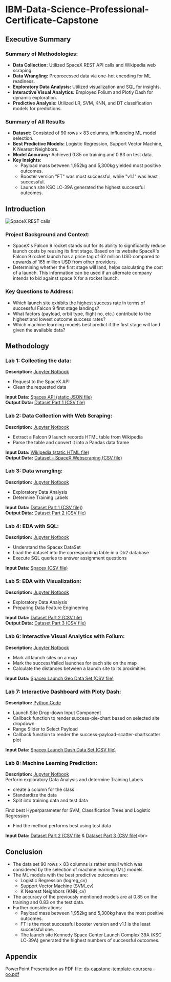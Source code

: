 # IBM-Data-Science-Professional-Certificate-Capstone


## Executive Summary

### Summary of Methodologies:
- **Data Collection:** Utilized SpaceX REST API calls and Wikipedia web scraping.
- **Data Wrangling:** Preprocessed data via one-hot encoding for ML readiness.
- **Exploratory Data Analysis:** Utilized visualization and SQL for insights.
- **Interactive Visual Analytics:** Employed Folium and Plotly Dash for dynamic exploration.
- **Predictive Analysis:** Utilized LR, SVM, KNN, and DT classification models for predictions.

### Summary of All Results
- **Dataset:** Consisted of 90 rows × 83 columns, influencing ML model selection.
- **Best Predictive Models:** Logistic Regression, Support Vector Machine, K Nearest Neighbors.
- **Model Accuracy:** Achieved 0.85 on training and 0.83 on test data.
- **Key Insights:**
    - Payload mass between 1,952kg and 5,300kg yielded most positive outcomes.
    - Booster version "FT" was most successful, while "v1.1" was least successful.
    - Launch site KSC LC-39A generated the highest successful outcomes.


## Introduction
![SpaceX REST calls](https://github.com/oro766/IBM-Data-Science-Professional-Certificate-Capstone/assets/131335559/5816eb58-f810-494c-a994-d03dac6e3686)

### Project Background and Context:
- SpaceX's Falcon 9 rocket stands out for its ability to significantly reduce launch costs by reusing its first stage. Based on its website SpaceX's Falcon 9 rocket launch  has a price tag of 62 million USD compared to upwards of 165 million USD from other providers.
- Determining whether the first stage will land, helps calculating the cost of a launch. This information can be used if an alternate company intends to bid against space X for a rocket launch.

### Key Questions to Address:
- Which launch site exhibits the highest success rate in terms of successful Falcon 9 first stage landings? 
- What factors (payload, orbit type, flight no, etc.) contribute to the highest and lowest outcome success rates? 
- Which machine learning models best predict if the first stage will land given the available data?


## Methodology

### Lab 1: Collecting the data:
**Description:** [Jupyter Notbook](https://github.com/oro766/IBM-Data-Science-Professional-Certificate-Capstone/blob/6565629ebf0c663fd25a4322425d0e816a27a794/jupyter-labs-spacex-data-collection-api_oo.ipynb)<br> 
- Request to the SpaceX API
- Clean the requested data

**Input Data:** [Spacex API (static JSON file)](https://cf-courses-data.s3.us.cloud-object-storage.appdomain.cloud/IBM-DS0321EN-SkillsNetwork/datasets/API_call_spacex_api.json) <br>
**Output Data:** [Dataset Part 1 (CSV file)](https://github.com/oro766/IBM-Data-Science-Professional-Certificate-Capstone/blob/1b244b5e61b5fcdb754a2065f7db0235dccf2814/dataset_part_1.csv<br>)

### Lab 2: Data Collection with Web Scraping:
**Description:** [Jupyter Notbook](https://github.com/oro766/IBM-Data-Science-Professional-Certificate-Capstone/blob/6565629ebf0c663fd25a4322425d0e816a27a794/jupyter-labs-webscraping_oo.ipynb)<br> 
- Extract a Falcon 9 launch records HTML table from Wikipedia
- Parse the table and convert it into a Pandas data frame

**Input Data:** [Wikipedia (static HTML file)](https://en.wikipedia.org/w/index.php?title=List_of_Falcon_9_and_Falcon_Heavy_launches&oldid=1027686922") <br>
**Output Data:** [Dataset - SpaceX Webscraping (CSV file)](https://github.com/oro766/IBM-Data-Science-Professional-Certificate-Capstone/blob/6565629ebf0c663fd25a4322425d0e816a27a794/spacex_web_scraped.csv)

### Lab 3: Data wrangling: 
**Description:** [Jupyter Notbook](https://github.com/oro766/IBM-Data-Science-Professional-Certificate-Capstone/blob/6565629ebf0c663fd25a4322425d0e816a27a794/labs-jupyter-spacex-Data%20wrangling_oo.ipynb)<br> 
- Exploratory Data Analysis
- Determine Training Labels

**Input Data:** [Dataset Part 1 (CSV file)](https://cf-courses-data.s3.us.cloud-object-storage.appdomain.cloud/IBM-DS0321EN-SkillsNetwork/datasets/dataset_part_1.csv")) <br>
**Output Data:** [Dataset Part 2 (CSV file)](https://github.com/oro766/IBM-Data-Science-Professional-Certificate-Capstone/blob/6565629ebf0c663fd25a4322425d0e816a27a794/dataset_part_2.csv)

### Lab 4: EDA with SQL: 
**Description:** [Jupyter Notbook](https://github.com/oro766/IBM-Data-Science-Professional-Certificate-Capstone/blob/6565629ebf0c663fd25a4322425d0e816a27a794/jupyter-labs-eda-sql-coursera_sqllite_oo.ipynb)<br> 
- Understand the Spacex DataSet
- Load the dataset into the corresponding table in a Db2 database
- Execute SQL queries to answer assignment questions

**Input Data:** [Spacex (CSV file)](https://cf-courses-data.s3.us.cloud-object-storage.appdomain.cloud/IBM-DS0321EN-SkillsNetwork/labs/module_2/data/Spacex.csv") <br>

### Lab 5: EDA with Visualization:
**Description:** [Jupyter Notbook](https://github.com/oro766/IBM-Data-Science-Professional-Certificate-Capstone/blob/6565629ebf0c663fd25a4322425d0e816a27a794/jupyter-labs-eda-dataviz.ipynb.jupyterlite_oo.ipynb)<br> 
- Exploratory Data Analysis
- Preparing Data Feature Engineering

**Input Data:** [Dataset Part 2 (CSV file)](https://cf-courses-data.s3.us.cloud-object-storage.appdomain.cloud/IBM-DS0321EN-SkillsNetwork/datasets/dataset_part_2.csv") <br>
**Output Data:** [Dataset Part 3 (CSV file)](https://github.com/oro766/IBM-Data-Science-Professional-Certificate-Capstone/blob/6565629ebf0c663fd25a4322425d0e816a27a794/dataset_part_3.csv)

### Lab 6: Interactive Visual Analytics with Folium:
**Description:** [Jupyter Notbook](https://github.com/oro766/IBM-Data-Science-Professional-Certificate-Capstone/blob/8f61965396d0c8e0c5c3830123da43eec7a0467a/lab_jupyter_launch_site_location.jupyterlite_oo.ipynb)<br> 
- Mark all launch sites on a map
- Mark the success/failed launches for each site on the map
- Calculate the distances between a launch site to its proximities

**Input Data:** [Spacex Launch Geo Data Set (CSV file)](https://cf-courses-data.s3.us.cloud-object-storage.appdomain.cloud/IBM-DS0321EN-SkillsNetwork/datasets/spacex_launch_geo.csv') <br>

### Lab 7: Interactive Dashboard with Ploty Dash: 
**Description:** [Python Code](https://github.com/oro766/IBM-Data-Science-Professional-Certificate-Capstone/blob/8f61965396d0c8e0c5c3830123da43eec7a0467a/spacex_dash_app.py)<br> 
- Launch Site Drop-down Input Component
- Callback function to render success-pie-chart based on selected site dropdown
- Range Slider to Select Payload
- Callback function to render the success-payload-scatter-chartscatter plot

**Input Data:** [Spacex Launch Dash Data Set (CSV file)](https://cf-courses-data.s3.us.cloud-object-storage.appdomain.cloud/IBM-DS0321EN-SkillsNetwork/datasets/spacex_launch_dash.csv) <br>

### Lab 8: Machine Learning Prediction:
**Description:** [Jupyter Notbook](https://github.com/oro766/IBM-Data-Science-Professional-Certificate-Capstone/blob/8f61965396d0c8e0c5c3830123da43eec7a0467a/SpaceX_Machine_Learning_Prediction_Part_5.jupyterlite_oo.ipynb)<br> 
Perform exploratory Data Analysis and determine Training Labels<br>
- create a column for the class
- Standardize the data
- Split into training data and test data

Find best Hyperparameter for SVM, Classification Trees and Logistic Regression<br>
- Find the method performs best using test data


**Input Data:** [Dataset Part 2 (CSV file](https://cf-courses-data.s3.us.cloud-object-storage.appdomain.cloud/IBM-DS0321EN-SkillsNetwork/datasets/dataset_part_2.csv") & [Dataset Part 3 (CSV file)](https://cf-courses-data.s3.us.cloud-object-storage.appdomain.cloud/IBM-DS0321EN-SkillsNetwork/datasets/dataset_part_3.csv')<br>


## Conclusion
- The data set 90 rows × 83 columns is rather small which was considered by the selection of machine learning (ML) models.
- The ML models with the best predictive outcomes are:
    - Logistic Regression (logreg_cv)
    - Support Vector Machine (SVM_cv)
    - K Nearest Neighbors (KNN_cv)
- The accuracy of the previously mentioned models are at 0.85 on the training and 0.83 on the test data.
- Further considerations:
    - Payload mass between 1,952kg and 5,300kg have the most positive outcomes.
    - FT is the most successful booster version and v1.1 is the least successful one. 
    - The launch site Kennedy Space Center Launch Complex 39A (KSC LC-39A) generated the highest numbers of successful          outcomes.

## Appendix
PowerPoint Presentation as PDF file: [ds-capstone-template-coursera - oo.pdf](https://github.com/oro766/IBM-Data-Science-Professional-Certificate-Capstone/files/15089650/ds-capstone-template-coursera.-.oo.pdf)

